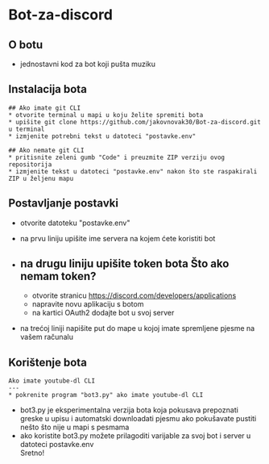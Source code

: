 # Bot-za-discord 

O botu
---
* jednostavni kod za bot koji pušta muziku

Instalacija bota
---
	## Ako imate git CLI
	* otvorite terminal u mapi u koju želite spremiti bota
	* upišite git clone https://github.com/jakovnovak30/Bot-za-discord.git u terminal
	* izmjenite potrebni tekst u datoteci "postavke.env"

	## Ako nemate git CLI
	* pritisnite zeleni gumb "Code" i preuzmite ZIP verziju ovog repositorija
	* izmjenite tekst u datoteci "postavke.env" nakon što ste raspakirali ZIP u željenu mapu

Postavljanje postavki
---
* otvorite datoteku "postavke.env"
* na prvu liniju upišite ime servera na kojem ćete koristiti bot 
* na drugu liniju upišite token bota
	Što ako nemam token?
	---
	* otvorite stranicu https://discord.com/developers/applications
	* napravite novu aplikaciju s botom
	* na kartici OAuth2 dodajte bot u svoj server

* na trećoj liniji napišite put do mape u kojoj imate spremljene pjesme na vašem računalu

Korištenje bota
---
	Ako imate youtube-dl CLI
	---
	* pokrenite program "bot3.py" ako imate youtube-dl CLI
* bot3.py je eksperimentalna verzija bota koja pokusava prepoznati greske u upisu i automatski downloadati pjesmu ako pokušavate pustiti nešto što nije u mapi s pesmama
* ako koristite bot3.py možete prilagoditi varijable za svoj bot i server u datoteci postavke.env \
Sretno!

